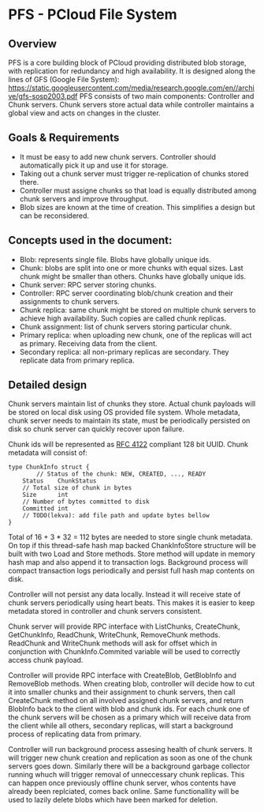 # PFS - PCloud File System
## Overview
PFS is a core building block of PCloud providing distributed blob storage, with replication for redundancy and high availability.
It is designed along the lines of GFS (Google File System): <https://static.googleusercontent.com/media/research.google.com/en//archive/gfs-sosp2003.pdf>
PFS consists of two main components: Controller and Chunk servers. Chunk servers store actual data while controller maintains a global view and acts on changes in the cluster.

## Goals & Requirements
* It must be easy to add new chunk servers. Controller should automatically pick it up and use it for storage.
* Taking out a chunk server must trigger re-replication of chunks stored there.
* Controller must assigne chunks so that load is equally distributed among chunk servers and improve throughput.
* Blob sizes are known at the time of creation. This simplifies a design but can be reconsidered.

## Concepts used in the document:
* Blob: represents single file. Blobs have globally unique ids.
* Chunk: blobs are split into one or more chunks with equal sizes. Last chunk might be smaller than others. Chunks have globally unique ids.
* Chunk server: RPC server storing chunks.
* Controller: RPC server coordinating blob/chunk creation and their assignments to chunk servers.
* Chunk replica: same chunk might be stored on multiple chunk servers to achieve high availability. Such copies are called chunk replicas.
* Chunk assignment: list of chunk servers storing particular chunk.
* Primary replica: when uploading new chunk, one of the replicas will act as primary. Receiving data from the client.
* Secondary replica: all non-primary replicas are secondary. They replicate data from primary replica.

## Detailed design
Chunk servers maintain list of chunks they store. Actual chunk payloads will be stored on local disk using OS provided file system. Whole metadata, chunk server needs to maintain its state, must be periodically persisted on disk so chunk server can quickly recover upon failure.

Chunk ids will be represented as [RFC 4122](https://tools.ietf.org/html/rfc4122) compliant 128 bit UUID.
Chunk metadata will consist of:
```golang
type ChunkInfo struct {
        // Status of the chunk: NEW, CREATED, ..., READY
	Status    ChunkStatus
	// Total size of chunk in bytes
	Size      int
	// Number of bytes committed to disk
	Committed int
	// TODO(lekva): add file path and update bytes bellow
}
```
Total of 16 + 3 * 32 = 112 bytes are needed to store single chunk metadata. On top if this thread-safe hash map backed ChankInfoStore structure will be built with two Load and Store methods. Store method will update in memory hash map and also append it to transaction logs. Background process will compact transaction logs periodically and persist full hash map contents on disk.

Controller will not persist any data locally. Instead it will receive state of chunk servers periodically using heart beats. This makes it is easier to keep metadata stored in controller and chunk servers consistent.

Chunk server will provide RPC interface with ListChunks, CreateChunk, GetChunkInfo, ReadChunk, WriteChunk, RemoveChunk methods. ReadChunk and WriteChunk methods will ask for offset which in conjunction with ChunkInfo.Commited variable will be used to correctly access chunk payload.

Controller will provide RPC interface with CreateBlob, GetBlobInfo and RemoveBlob methods. When creating blob, controller will decide how to cut it into smaller chunks and their assignment to chunk servers, then call CreateChunk method on all involved assigned chunk servers, and return BlobInfo back to the client with blob and chunk ids. For each chunk one of the chunk servers will be chosen as a primary which will receive data from the client while all others, secondary replicas, will start a background process of replicating data from primary.

Controller will run background process assesing health of chunk servers. It will trigger new chunk creation and replication as soon as one of the chunk servers goes down. Similarly there will be a background garbage collector running whuch will trigger removal of unneccessary chunk replicas. This can happen once previously offline chunk server, whos contents have already been replciated, comes back online. Same functionallity will be used to lazily delete blobs which have been marked for deletion.